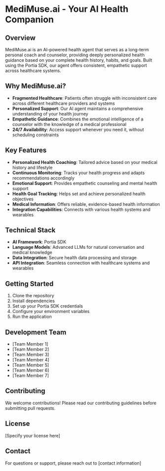 # MediMuse.ai - Your AI Health Companion

## Overview
MediMuse.ai is an AI-powered health agent that serves as a long-term personal coach and counselor, providing deeply personalized health guidance based on your complete health history, habits, and goals. Built using the Portia SDK, our agent offers consistent, empathetic support across healthcare systems.

## Why MediMuse.ai?
- **Fragmented Healthcare**: Patients often struggle with inconsistent care across different healthcare providers and systems
- **Personalized Support**: Our AI agent maintains a comprehensive understanding of your health journey
- **Empathetic Guidance**: Combines the emotional intelligence of a counselor with the knowledge of a medical professional
- **24/7 Availability**: Access support whenever you need it, without scheduling constraints

## Key Features
- **Personalized Health Coaching**: Tailored advice based on your medical history and lifestyle
- **Continuous Monitoring**: Tracks your health progress and adapts recommendations accordingly
- **Emotional Support**: Provides empathetic counseling and mental health support
- **Health Goal Tracking**: Helps set and achieve personalized health objectives
- **Medical Information**: Offers reliable, evidence-based health information
- **Integration Capabilities**: Connects with various health systems and wearables

## Technical Stack
- **AI Framework**: Portia SDK
- **Language Models**: Advanced LLMs for natural conversation and medical knowledge
- **Data Integration**: Secure health data processing and storage
- **API Integration**: Seamless connection with healthcare systems and wearables

## Getting Started
1. Clone the repository
2. Install dependencies
3. Set up your Portia SDK credentials
4. Configure your environment variables
5. Run the application

## Development Team
- [Team Member 1]
- [Team Member 2]
- [Team Member 3]
- [Team Member 4]
- [Team Member 5]
- [Team Member 6]
- [Team Member 7]

## Contributing
We welcome contributions! Please read our contributing guidelines before submitting pull requests.

## License
[Specify your license here]

## Contact
For questions or support, please reach out to [contact information]
